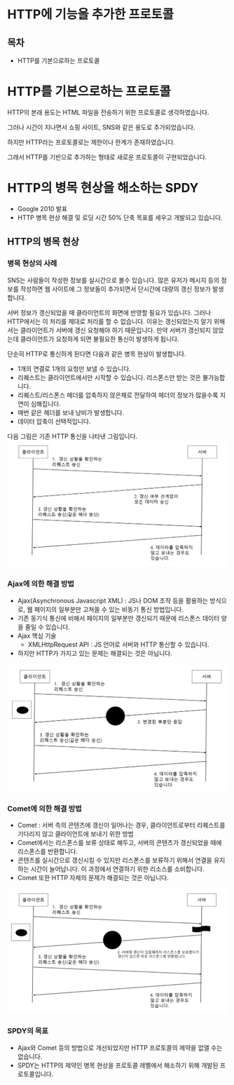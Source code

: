 # HTTP에 기능을 추가한 프로토콜

## 목차

- HTTP를 기본으로하는 프로토콜

# HTTP를 기본으로하는 프로토콜

HTTP의 본래 용도는 HTML 파일을 전송하기 위한 프로토콜로 생각하였습니다.

그러나 시간이 지나면서 쇼핑 사이트, SNS와 같은 용도로 추가되었습니다.

하지만 HTTP라는 프로토콜로는 제한이나 한계가 존재하였습니다.

그래서 HTTP를 기반으로 추가하는 형태로 새로운 프로토콜이 구현되었습니다.

# HTTP의 병목 현상을 해소하는 SPDY

- Google 2010 발표
- HTTP 병목 현상 해결 및 로딩 시간 50% 단축 목표를 세우고 개발되고 있습니다.

## HTTP의 병목 현상

### 병목 현상의 사례

SNS는 사람들이 작성한 정보를 실시간으로 볼수 있습니다.
많은 유저가 메시지 등의 정보를 작성하면 웹 사이트에 그 정보들이 추가되면서 단시간에 대량의 갱신 정보가 발생합니다.

서버 정보가 갱신되었을 때 클라이언트의 화면에 반영할 필요가 있습니다.
그러나 HTTP에서는 이 처리를 제대로 처리를 할 수 없습니다.
이유는 갱신되었는지 알기 위해서는 클라이언트가 서버에 갱신 요청해야 하기 때문입니다.
만약 서버가 갱신되지 않았는데 클라이언트가 요청하게 되면 불필요한 통신이 발생하게 됩니다.

단순히 HTTP로 통신하게 된다면 다음과 같은 병목 현상이 발생합니다.

- 1개의 연결로 1개의 요청만 보낼 수 있습니다.
- 리퀘스트는 클라이언트에서만 시작할 수 있습니다. 리스폰스만 받는 것은 불가능합니다.
- 리퀘스트/리스폰스 헤더를 압축하지 않은채로 전달하여 헤더의 정보가 많을수록 지연이 심해집니다.
- 매번 같은 헤더를 보내 낭비가 발생합니다.
- 데이터 압축이 선택적입니다.

다음 그림은 기존 HTTP 통신을 나타낸 그림입니다.
![img.png](img.png)

### Ajax에 의한 해결 방법

- Ajax(Asynchronous Javascript XML) : JS나 DOM 조작 등을 활용하는 방식으로, 웹 페이지의 일부분만 고쳐쓸 수 있는 비동기 통신 방법입니다.
- 기존 동기식 통신에 비해서 페이지의 일부분만 갱신되기 때문에 리스폰스 데이터 양을 줄일 수 있습니다.
- Ajax 핵심 기술
    - XMLHttpRequest API : JS 언어로 서버와 HTTP 통신할 수 있습니다.
- 하지만 HTTP가 가지고 있는 문제는 해결되는 것은 아닙니다.

![img_1.png](img_1.png)

### Comet에 의한 해결 방법

- Comet : 서버 측의 콘텐츠에 갱신이 일어나는 경우, 클라이언트로부터 리퀘스트를 기다리지 않고 클라이언트에 보내기 위한 방법
- Comet에서는 리스폰스를 보류 상태로 해두고, 서버의 콘텐츠가 갱신되었을 때에 리스폰스를 반환합니다.
- 콘텐츠를 실시간으로 갱신시킬 수 있지만 리스폰스를 보류하기 위해서 연결을 유지하는 시간이 늘어납니다. 이 과정에서 연결하기 위한 리소스를 소비합니다.
- Comet 또한 HTTP 자체의 문제가 해결되는 것은 아닙니다.

![img_2.png](img_2.png)

### SPDY의 목표

- Ajax와 Comet 등의 방법으로 개선되었지만 HTTP 프로토콜의 제약을 없앨 수는 없습니다.
- SPDY는 HTTP의 제약인 병목 현상을 프로토콜 레벨에서 해소하기 위해 개발된 프로토콜입니다.
